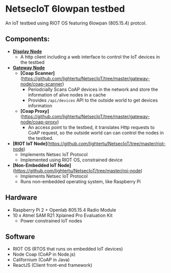 # NetsecIoT 6lowpan testbed
An IoT testbed using RIOT OS featuring 6lowpan (805.15.4) protcol.

## Components:
* **[Display Node](https://github.com/lightertu/NetsecIoT/tree/master/display-node)**
  - A http client including a web interface to control the IoT devices in the testbed
* **[Gateway Node](https://github.com/lightertu/NetsecIoT/tree/master/gateway-node)**
  - **[Coap Scanner]**(https://github.com/lightertu/NetsecIoT/tree/master/gateway-node/coap-scanner)
    - Periodcially Scans CoAP devices in the network and store the information of alive nodes in a cache
    - Provides `/api/devices` API to the outside world to get devices information
  - **[Coap Proxy]**(https://github.com/lightertu/NetsecIoT/tree/master/gateway-node/coap-proxy)
    - An access point to the testbed, it translates Http requests to CoAP request, so the outside world can
      can control the nodes in the testbed.
* **[RIOT IoT Node]**(https://github.com/lightertu/NetsecIoT/tree/master/riot-node)
  - Implements Netsec IoT Protocol
  - Implemented using RIOT OS, constrained device  
* **[Non-Embedded IoT Node]**(https://github.com/lightertu/NetsecIoT/tree/master/rpi-node)
  - Implements Netsec IoT Protocol
  - Runs non-embedded operating system, like Raspberry Pi

## Hardware
* Raspberry Pi 2 + Openlab 805.15.4 Radio Module
* 10 x Atmel SAM R21 Xplained Pro Evaluation Kit
  - Power constrained IoT nodes
  
## Software
* RIOT OS (RTOS that runs on embedded IoT devices)
* Node Coap (CoAP in Node.js)
* Californium (CoAP in Java)
* ReactJS (Client front-end framework)

